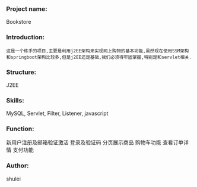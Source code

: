 ### Project name:
Bookstore

### Introduction:
	这是一个练手的项目,主要是利用j2EE架构来实现网上购物的基本功能,虽然现在使用SSM架构和springboot架构比较多,但是j2EE还是基础,我们必须得牢固掌握,特别是和servlet相关. 

### Structure:
J2EE

### Skills:
MySQL, Servlet, Filter, Listener, javascript


### Function:
新用户注册及邮箱验证激活
登录及验证码
分页展示商品
购物车功能
查看订单详情
支付功能

### Author:
shulei
